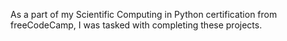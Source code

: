 As a part of my Scientific Computing in Python certification from freeCodeCamp, I was tasked with completing these projects.
